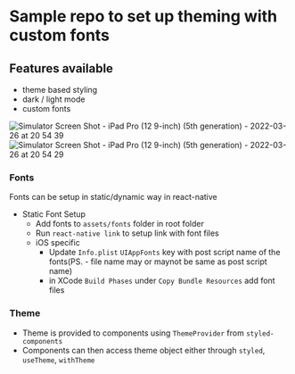 # Sample repo to set up theming with custom fonts
## Features available
- theme based styling
- dark / light mode
- custom fonts


![Simulator Screen Shot - iPad Pro (12 9-inch) (5th generation) - 2022-03-26 at 20 54 39](https://user-images.githubusercontent.com/15663361/160279301-3f3f7872-62d8-4ea9-b0cb-ff3a7a2e4f1d.png)
![Simulator Screen Shot - iPad Pro (12 9-inch) (5th generation) - 2022-03-26 at 20 54 29](https://user-images.githubusercontent.com/15663361/160279303-c8f3673d-6fa4-4744-b9de-8f1fb8471688.png)

### Fonts
Fonts can be setup in static/dynamic way in react-native
  - Static Font Setup
    - Add fonts to `assets/fonts` folder in root folder
    - Run `react-native link` to setup link with font files
    - iOS specific
      - Update `Info.plist`  `UIAppFonts` key with post script name of the fonts(PS. - file name may or maynot be same as post script name)
      - in XCode `Build Phases` under `Copy Bundle Resources` add font files

### Theme
- Theme is provided to components using `ThemeProvider` from `styled-components`
- Components can then access theme object either through `styled`, `useTheme`, `withTheme`
